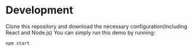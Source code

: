 # Development

Clone this repository and  download the necessary configuration(including React and Node.js) 
You can simply run this demo by running:

```sh
npm start
```

